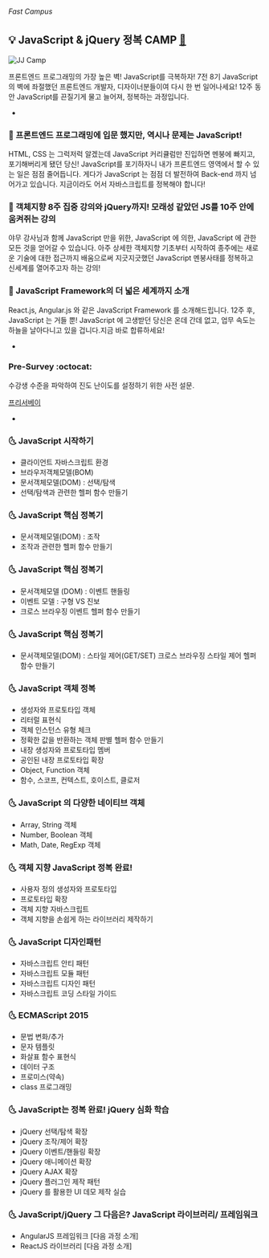 ###### Fast Campus

## :bulb: JavaScript & jQuery 정복 CAMP [:link:](http://www.fastcampus.co.kr/dev_camp_jst/)

![JJ Camp](Assets/cover.jpg)

프론트엔드 프로그래밍의 가장 높은 벽! JavaScript를 극복하자!
7전 8기 JavaScript 의 벽에 좌절했던 프론트엔드 개발자, 디자이너분들이여 다시 한 번 일어나세요!
12주 동안 JavaScript를 끈질기게 물고 늘어져, 정복하는 과정입니다.

-

### :musical_note: 프론트엔드 프로그래밍에 입문 했지만, 역시나 문제는 JavaScript!

HTML, CSS 는 그럭저럭 알겠는데 JavaScript 커리큘럼만 진입하면 멘붕에 빠지고, 포기해버리게 됐던 당신!
JavaScript를 포기하자니 내가 프론트엔드 영역에서 할 수 있는 일은 점점 줄어듭니다. 게다가 JavaScript 는 점점 더 발전하여 Back-end 까지 넘어가고 있습니다. 지금이라도 어서 자바스크립트를 정복해야 합니다!

### :musical_note: 객체지향 8주 집중 강의와 jQuery까지! 모래성 같았던 JS를 10주 안에 움켜쥐는 강의

야무 강사님과 함께 JavaScript 만을 위한, JavaScript 에 의한, JavaScript 에 관한 모든 것을 얻어갈 수 있습니다.
아주 상세한 객체지향 기초부터 시작하여 종주에는 새로운 기술에 대한 접근까지 배움으로써 지긋지긋했던 JavaScript 멘붕사태를 정복하고 신세계를 열어주고자 하는 강의!

### :musical_note: JavaScript Framework의 더 넓은 세계까지 소개

React.js, Angular.js 와 같은 JavaScript Framework 를 소개해드립니다.
12주 후, JavaScript 는 거들 뿐! JavaScript 에 고생받던 당신은 온데 간데 없고, 업무 속도는 하늘을 날아다니고 있을 겁니다.지금 바로 합류하세요!

-

### Pre-Survey :octocat:

수강생 수준을 파악하여 진도 난이도를 설정하기 위한 사전 설문.

[프리서베이](http://goo.gl/forms/r6IpNiCrRxHM3bMA3)

-

### :last_quarter_moon_with_face: JavaScript 시작하기
- 클라이언트 자바스크립트 환경
- 브라우저객체모델(BOM)
- 문서객체모델(DOM) : 선택/탐색
- 선택/탐색과 관련한 헬퍼 함수 만들기

### :last_quarter_moon_with_face: JavaScript 핵심 정복기
- 문서객체모델(DOM) : 조작
- 조작과 관련한 헬퍼 함수 만들기

### :last_quarter_moon_with_face: JavaScript 핵심 정복기
- 문서객체모델 (DOM) : 이벤트 핸들링
- 이벤트 모델 : 구형 VS 진보
- 크로스 브라우징 이벤트 헬퍼 함수 만들기

### :last_quarter_moon_with_face: JavaScript 핵심 정복기
- 문서객체모델(DOM) : 스타일 제어(GET/SET)
크로스 브라우징 스타일 제어 헬퍼 함수 만들기

### :last_quarter_moon_with_face: JavaScript 객체 정복
- 생성자와 프로토타입 객체
- 리터럴 표현식
- 객체 인스턴스 유형 체크
- 정확한 값을 반환하는 객체 판별 헬퍼 함수 만들기
- 내장 생성자와 프로토타입 멤버
- 공인된 내장 프로토타입 확장
- Object, Function 객체
- 함수, 스코프, 컨텍스트, 호이스트, 클로저

### :last_quarter_moon_with_face: JavaScript 의 다양한 네이티브 객체
- Array, String 객체
- Number, Boolean 객체
- Math, Date, RegExp 객체

### :last_quarter_moon_with_face: 객체 지향 JavaScript 정복 완료!
- 사용자 정의 생성자와 프로토타입
- 프로토타입 확장
- 객체 지향 자바스크립트
- 객체 지향을 손쉽게 하는 라이브러리 제작하기

### :last_quarter_moon_with_face: JavaScript 디자인패턴
- 자바스크립트 안티 패턴
- 자바스크립트 모듈 패턴
- 자바스크립트 디자인 패턴
- 자바스크립트 코딩 스타일 가이드

### :last_quarter_moon_with_face: ECMAScript 2015
- 문법 변화/추가
- 문자 템플릿
- 화살표 함수 표현식
- 데이터 구조
- 프로미스(약속)
- class 프로그래밍

### :last_quarter_moon_with_face: JavaScript는 정복 완료! jQuery 심화 학습
- jQuery 선택/탐색 확장
- jQuery 조작/제어 확장
- jQuery 이벤트/핸들링 확장
- jQuery 애니메이션 확장
- jQuery AJAX 확장
- jQuery 플러그인 제작 패턴
- jQuery 를 활용한 UI 데모 제작 실습

### :last_quarter_moon_with_face: JavaScript/jQuery 그 다음은? JavaScript 라이브러리/ 프레임워크
- AngularJS 프레임워크 [다음 과정 소개]
- ReactJS 라이브러리 [다음 과정 소개]